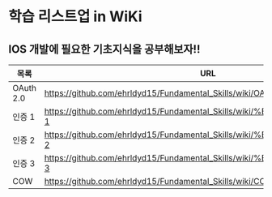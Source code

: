 # 학습 리스트업 in WiKi

## IOS 개발에 필요한 기초지식을 공부해보자!! 

| 목록 | URL |
| ------ | ------ |
| OAuth 2.0 | https://github.com/ehrldyd15/Fundamental_Skills/wiki/OAuth-2.0 |
| 인증 1 | https://github.com/ehrldyd15/Fundamental_Skills/wiki/%EC%9D%B8%EC%A6%9D-1 |
| 인증 2 | https://github.com/ehrldyd15/Fundamental_Skills/wiki/%EC%9D%B8%EC%A6%9D-2 |
| 인증 3 | https://github.com/ehrldyd15/Fundamental_Skills/wiki/%EC%9D%B8%EC%A6%9D-3 |
| COW | https://github.com/ehrldyd15/Fundamental_Skills/wiki/COW |


